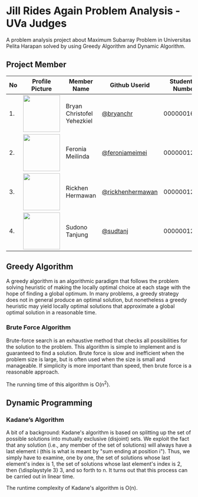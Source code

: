 # Jill Rides Again Problem Analysis - UVa Judges
A problem analysis project about Maximum Subarray Problem in Universitas Pelita Harapan solved by using Greedy Algorithm and Dynamic Algorithm.

## Project Member
| No | Profile Picture | Member Name | Github Userid | Student Id Number |
| ------ | ------ | ------ | ------ | ------ |
| 1. | <img src="https://avatars.githubusercontent.com/bryanchr" width=100 height=100 /> |Bryan Christofel Yehezkiel | <a title="@bryanchr" href="https://github.com/bryanchr">@bryanchr</a> | 00000016528 | 
| 2. | <img src="https://avatars.githubusercontent.com/feroniameimei" width=100 height=100/> | Feronia Meilinda | <a title="@feroniameimei" href="https://github.com/feroniameimei">@feroniameimei</a> |   00000012566 |
| 3. | <img src="https://avatars.githubusercontent.com/rickhenhermawan" width=100 height=100/> | Rickhen Hermawan | <a title="@rickhenhermawan" href="https://github.com/rickhenhermawan">@rickhenhermawan</a> |           00000012311 |
| 4. | <img src="https://avatars.githubusercontent.com/sudtanj" width=100 height=100/> | Sudono Tanjung | <a title="@sudtanj" href="https://github.com/sudtanj">@sudtanj</a> |              				 00000012273 |

## Greedy Algorithm
A greedy algorithm is an algorithmic paradigm that follows the problem solving heuristic of making the locally optimal choice at each stage with the hope of finding a global optimum. In many problems, a greedy strategy does not in general produce an optimal solution, but nonetheless a greedy heuristic may yield locally optimal solutions that approximate a global optimal solution in a reasonable time.

### Brute Force Algorithm
Brute-force search is an exhaustive method that checks all possibilities for the solution to the problem. This algorithm is simple to implement and is guaranteed to find a solution. Brute force is slow and inefficient when the problem size is large, but is often used when the size is small and manageable. If simplicity is more important than speed, then brute force is a reasonable approach.

The running time of this algorithm is O(n<sup>2</sup>).

## Dynamic Programming

### Kadane’s Algorithm
A bit of a background: Kadane's algorithm is based on splitting up the set of possible solutions into mutually exclusive (disjoint) sets. We exploit the fact that any solution (i.e., any member of the set of solutions) will always have a last element i (this is what is meant by "sum ending at position  i"). Thus, we simply have to examine, one by one, the set of solutions whose last element's index is  1, the set of solutions whose last element's index is 2, then {\displaystyle 3} 3, and so forth to n. It turns out that this process can be carried out in linear time.

The runtime complexity of Kadane's algorithm is O(n).

